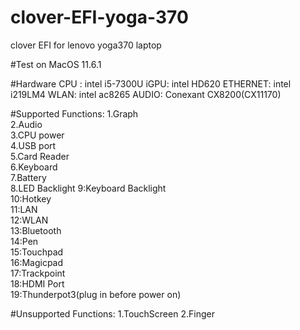 # clover-EFI-yoga-370
clover EFI for lenovo yoga370 laptop

#Test on MacOS 11.6.1


#Hardware
CPU : intel i5-7300U
iGPU: intel HD620
ETHERNET: intel i219LM4
WLAN: intel ac8265
AUDIO: Conexant CX8200(CX11170)


#Supported Functions:
1.Graph  
2.Audio  
3.CPU power  
4.USB port  
5.Card Reader  
6.Keyboard  
7.Battery  
8.LED Backlight
9:Keyboard Backlight  
10:Hotkey  
11:LAN  
12:WLAN  
13:Bluetooth  
14:Pen  
15:Touchpad  
16:Magicpad  
17:Trackpoint  
18:HDMI Port  
19:Thunderpot3(plug in before power on)  

#Unsupported Functions:
1.TouchScreen
2.Finger
